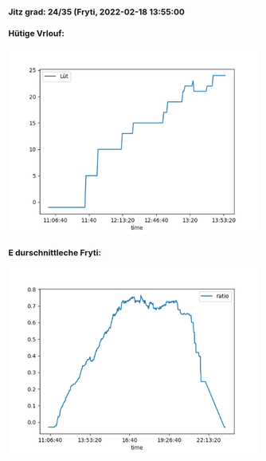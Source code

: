 ### Jitz grad: 24/35 (Fryti, 2022-02-18 13:55:00

### Hütige Vrlouf:
![Graph](Today.png)

### E durschnittleche Fryti:
![Graph](Fryti.png)